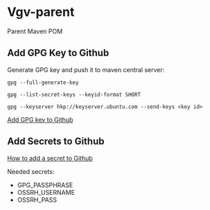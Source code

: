 # Vgv-parent
Parent Maven POM

## Add GPG Key to Github

Generate GPG key and push it to maven central server:

```
gpg --full-generate-key
```
```
gpg --list-secret-keys --keyid-format SHORT
```
```
gpg --keyserver hkp://keyserver.ubuntu.com --send-keys <key id>
```

[Add GPG key to Github](https://docs.github.com/en/github/authenticating-to-github/managing-commit-signature-verification/adding-a-new-gpg-key-to-your-github-account)

## Add Secrets to Github
[How to add a secret to Github](https://stackoverflow.com/questions/57685065/how-to-set-secrets-in-github-actions)

Needed secrets:
    
* GPG_PASSPHRASE
* OSSRH_USERNAME 
* OSSRH_PASS

